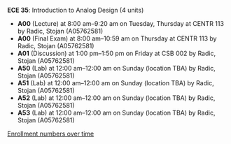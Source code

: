 **ECE 35**: Introduction to Analog Design (4 units)

- **A00** (Lecture) at 8:00 am–9:20 am on Tuesday, Thursday at CENTR 113 by Radic, Stojan (A05762581)
- **A00** (Final Exam) at 8:00 am–10:59 am on Thursday at CENTR 113 by Radic, Stojan (A05762581)
- **A01** (Discussion) at 1:00 pm–1:50 pm on Friday at CSB 002 by Radic, Stojan (A05762581)
- **A50** (Lab) at 12:00 am–12:00 am on Sunday (location TBA) by Radic, Stojan (A05762581)
- **A51** (Lab) at 12:00 am–12:00 am on Sunday (location TBA) by Radic, Stojan (A05762581)
- **A52** (Lab) at 12:00 am–12:00 am on Sunday (location TBA) by Radic, Stojan (A05762581)
- **A53** (Lab) at 12:00 am–12:00 am on Sunday (location TBA) by Radic, Stojan (A05762581)

[Enrollment numbers over time](./ECE35.tsv)
